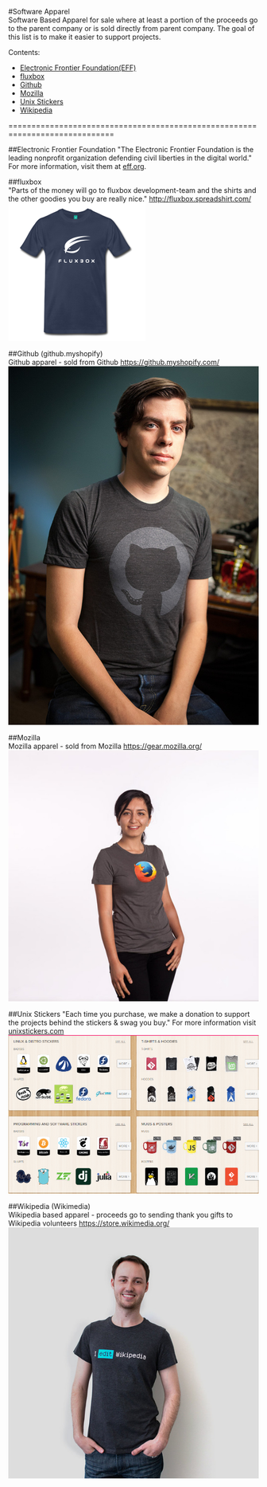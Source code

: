 #Software Apparel    
Software Based Apparel for sale where at least a portion of the proceeds go to the parent company or is sold directly from parent company. The goal of this list is to make it easier to support projects.

Contents:
- [Electronic Frontier Foundation(EFF)](https://supporters.eff.org/shop)
- [fluxbox](http://fluxbox.spreadshirt.com/)
- [Github](https://github.myshopify.com/)
- [Mozilla](https://gear.mozilla.org/)
- [Unix Stickers](http://www.unixstickers.com/)
- [Wikipedia](https://store.wikimedia.org/)

=============================================================================

##Electronic Frontier Foundation
"The Electronic Frontier Foundation is the leading nonprofit organization defending civil liberties in the digital world." For more information, visit them at [eff.org](https://eff.org).

##fluxbox     
"Parts of the money will go to fluxbox development-team and the shirts and the other goodies you buy are really nice."
http://fluxbox.spreadshirt.com/
![Alt text](/images/fluxbox.png)

##Github (github.myshopify)     
Github apparel - sold from Github
https://github.myshopify.com/
![Alt text](/images/github-shirt.jpg)

##Mozilla    
Mozilla apparel - sold from Mozilla
https://gear.mozilla.org/
![Alt text](/images/mozillashirt.jpg)

##Unix Stickers
"Each time you purchase, we make a donation to support the projects behind the stickers & swag you buy." For more information visit [unixstickers.com](www.unixstickers.com)
![Alt text](/images/unixstickers.PNG)

##Wikipedia (Wikimedia)     
Wikipedia based apparel - proceeds go to sending thank you gifts to Wikipedia volunteers
https://store.wikimedia.org/
![Alt text](/images/I-edit-wiki-tee-shirt.jpg)
